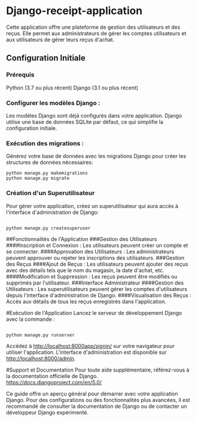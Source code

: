 # Django-receipt-application
 Cette application offre une plateforme de gestion des utilisateurs et des reçus. Elle permet aux administrateurs de gérer les comptes utilisateurs et aux utilisateurs de gérer leurs reçus d'achat.

 ## Configuration Initiale
 ### Prérequis
Python (3.7 ou plus récent)
Django (3.1 ou plus récent)

### Configurer les modèles Django :
Les modèles Django sont déjà configurés dans votre application. Django utilise une base de données SQLite par défaut, ce qui simplifie la configuration initiale.

### Exécution des migrations :
Générez votre base de données avec les migrations Django pour créer les structures de données nécessaires:
```shell
python manage.py makemigrations
python manage.py migrate
```
### Création d'un Superutilisateur
Pour gérer votre application, créez un superutilisateur qui aura accès à l'interface d'administration de Django:
```shell

python manage.py createsuperuser
```
##Fonctionnalités de l'Application
###Gestion des Utilisateurs
####Inscription et Connexion : 
Les utilisateurs peuvent créer un compte et se connecter.
####Approvation des Utilisateurs : 
Les administrateurs peuvent approuver ou rejeter les inscriptions des utilisateurs.
###Gestion des Reçus
####Ajout de Reçus : 
Les utilisateurs peuvent ajouter des reçus avec des détails tels que le nom du magasin, la date d'achat, etc.
####Modification et Suppression :
Les reçus peuvent être modifiés ou supprimés par l'utilisateur.
###Interface Administrateur
####Gestion des Utilisateurs : 
Les superutilisateurs peuvent gérer les comptes d'utilisateurs depuis l'interface d'administration de Django.
####Visualisation des Reçus : 
Accès aux détails de tous les reçus enregistrés dans l'application.

#Exécution de l'Application
Lancez le serveur de développement Django avec la commande :
```shell

python manage.py runserver
```

Accédez à <http://localhost:8000app/signin/> sur votre navigateur pour utiliser l'application. L'interface d'administration est disponible sur <http://localhost:8000/admin>. 

#Support et Documentation
Pour toute aide supplémentaire, référez-vous à la documentation officielle de Django.  <https://docs.djangoproject.com/en/5.0/>

Ce guide offre un aperçu général pour démarrer avec votre application Django. Pour des configurations ou des fonctionnalités plus avancées, il est recommandé de consulter la documentation de Django ou de contacter un développeur Django expérimenté.






